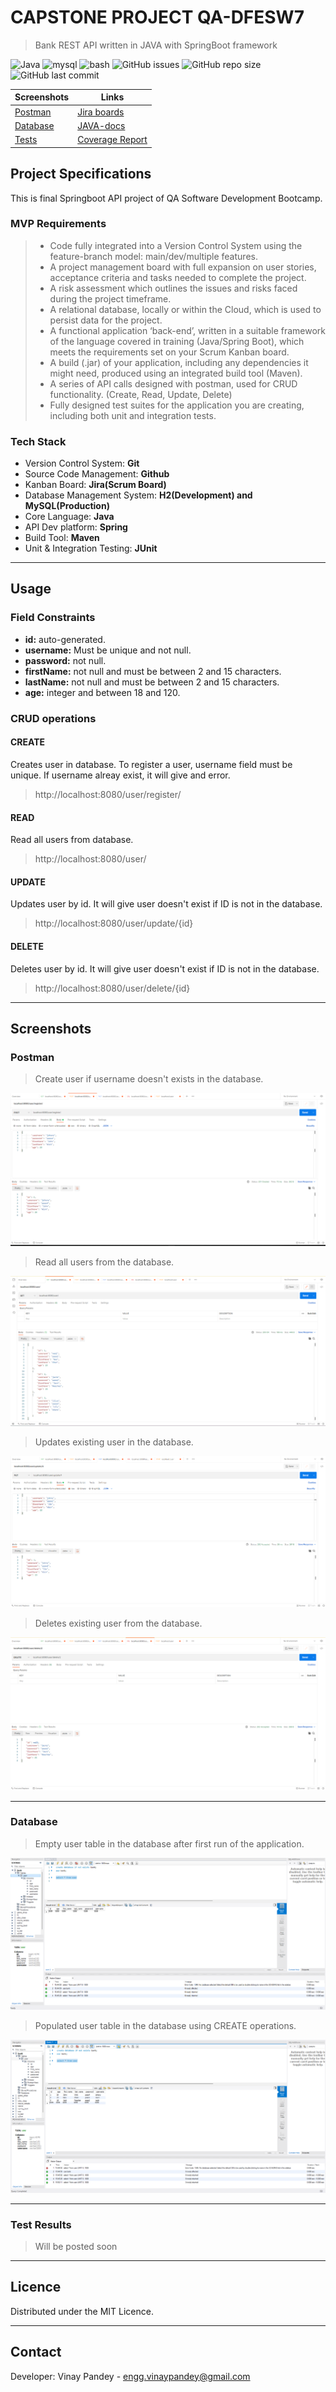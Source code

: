 # CAPSTONE PROJECT QA-DFESW7
>Bank REST API written in JAVA with SpringBoot framework

![Java](https://img.shields.io/badge/-java-blue)
![mysql](https://img.shields.io/badge/-MySQL-005C84)
![bash](https://img.shields.io/badge/Spring_Boot-orange)
![GitHub issues](https://img.shields.io/github/issues/vinaypandat/qa-final-project)
![GitHub repo size](https://img.shields.io/github/repo-size/vinaypandat/qa-final-project)
![GitHub last commit](https://img.shields.io/github/last-commit/vinaypandat/qa-final-project)


| Screenshots               | Links                                                                                       |
| ------------------------- | ------------------------------------------------------------------------------------------- |
| [Postman](#Postman)       | [Jira boards](https://vinaypandat.atlassian.net/jira/software/projects/QFP/boards/4)        |
| [Database](#Database)     | [JAVA-docs](https://vinaypandat.github.io/QA-Final-Project-Java-docs/)                      |
| [Tests](#test-results)    | [Coverage Report](https://vinaypandat.github.io/Coverage-Report-QA-Project/)                |

## Project Specifications

This is final Springboot API project of QA Software Development Bootcamp.

### MVP Requirements

> -	Code fully integrated into a Version Control System using the feature-branch model: main/dev/multiple features.
> -	A project management board with full expansion on user stories, acceptance criteria and tasks needed to complete the project.
> -	A risk assessment which outlines the issues and risks faced during the project timeframe.
> -	A relational database, locally or within the Cloud, which is used to persist data for the project.
> -	A functional application ‘back-end’, written in a suitable framework of the language covered in training (Java/Spring Boot), which meets the requirements set on your Scrum Kanban board.
> -	A build (.jar) of your application, including any dependencies it might need, produced using an integrated build tool (Maven).
> -	A series of API calls designed with postman, used for CRUD functionality. (Create, Read, Update, Delete)
> -	Fully designed test suites for the application you are creating, including both unit and integration tests.

### Tech Stack

- Version Control System: **Git**
- Source Code Management: **Github**
- Kanban Board: **Jira(Scrum Board)**
- Database Management System: **H2(Development) and MySQL(Production)**
- Core Language: **Java**
- API Dev platform: **Spring**
- Build Tool: **Maven**
- Unit & Integration Testing: **JUnit**

---
## Usage
### Field Constraints

- **id:** auto-generated.
- **username:** Must be unique and  not null.
- **password:** not null.
- **firstName:** not null and must be between 2 and 15 characters.
- **lastName:** not null and must be between 2 and 15 characters.
- **age:** integer and between 18 and 120.

### CRUD operations
#### CREATE

Creates user in database. To register a user, username field must be unique. If username alreay exist, it will give and error.

> http://localhost:8080/user/register/

#### READ

Read all users from database.

>http://localhost:8080/user/

#### UPDATE

Updates user by id. It will give user doesn't exist if ID is not in the database.

>http://localhost:8080/user/update/{id}

#### DELETE

Deletes user by id. It will give user doesn't exist if ID is not in the database.

>http://localhost:8080/user/delete/{id}

---

## Screenshots
### Postman

> Create user if username doesn't exists in the database.

![](https://github.com/vinaypandat/qa-final-project/blob/dev/Documents/Screenshots/Postman/beforeDTO/CREATE_User.png?raw=true)

> Read all users from the database.

![](https://github.com/vinaypandat/qa-final-project/blob/dev/Documents/Screenshots/Postman/beforeDTO/READ_all.png?raw=true)

> Updates existing user in the database.

![](https://github.com/vinaypandat/qa-final-project/blob/dev/Documents/Screenshots/Postman/beforeDTO/UPDATE_User.png?raw=true)

> Deletes existing user from the database.

![](https://github.com/vinaypandat/qa-final-project/blob/dev/Documents/Screenshots/Postman/beforeDTO/DELETE_User.png?raw=true)

---
### Database

> Empty user table in the database after first run of the application.

![](https://github.com/vinaypandat/qa-final-project/blob/dev/Documents/Screenshots/Database/EmptyDatabaseOnStart.png?raw=true)

> Populated user table in the database using CREATE operations.

![](https://github.com/vinaypandat/qa-final-project/blob/dev/Documents/Screenshots/Database/PopulatedDB_UsingCreate.png?raw=true)

---

### Test Results
> Will be posted soon

---

## Licence

Distributed under the MIT Licence.

---

## Contact
Developer: Vinay Pandey - engg.vinaypandey@gmail.com
